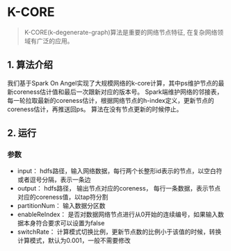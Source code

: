 # K-CORE

> K-CORE(k-degenerate-graph)算法是重要的网络节点特征, 在复杂网络领域有广泛的应用。

## 1. 算法介绍
我们基于Spark On Angel实现了大规模网络的k-core计算，其中ps维护节点的最新coreness估计值和最后一次跟新对应的版本号。
Spark端维护网络的邻接表，每一轮拉取最新的coreness估计，根据网络节点的h-index定义，更新节点的coreness估计，再推送回ps。
算法在没有节点更新的时候停止。

## 2. 运行

### 参数

- input： hdfs路径，输入网络数据，每行两个长整形id表示的节点，以空白符或者逗号分隔，表示一条边
- output： hdfs路径， 输出节点对应的coreness， 每行一条数据，表示节点对应的coreness值，以tap符分割
- partitionNum： 输入数据分区数
- enableReIndex： 是否对数据网络节点进行从0开始的连续编号，如果输入数据本身符合要求可以设置为false
- switchRate： 计算模式切换比例，更新节点数的比例小于该值的时候，转换计算模式，默认为0.001，一般不需要修改
